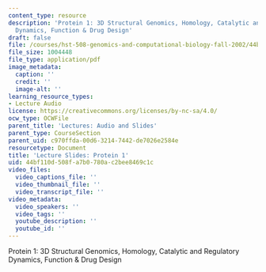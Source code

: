 ```yaml
---
content_type: resource
description: 'Protein 1: 3D Structural Genomics, Homology, Catalytic and Regulatory
  Dynamics, Function & Drug Design'
draft: false
file: /courses/hst-508-genomics-and-computational-biology-fall-2002/44bf110d508fa7b0780ac2bee8469c1c_02foct29p1.pdf
file_size: 1004448
file_type: application/pdf
image_metadata:
  caption: ''
  credit: ''
  image-alt: ''
learning_resource_types:
- Lecture Audio
license: https://creativecommons.org/licenses/by-nc-sa/4.0/
ocw_type: OCWFile
parent_title: 'Lectures: Audio and Slides'
parent_type: CourseSection
parent_uid: c970ffda-00d6-3214-7442-de7026e2584e
resourcetype: Document
title: 'Lecture Slides: Protein 1'
uid: 44bf110d-508f-a7b0-780a-c2bee8469c1c
video_files:
  video_captions_file: ''
  video_thumbnail_file: ''
  video_transcript_file: ''
video_metadata:
  video_speakers: ''
  video_tags: ''
  youtube_description: ''
  youtube_id: ''
---
```

Protein 1: 3D Structural Genomics, Homology, Catalytic and Regulatory Dynamics, Function & Drug Design